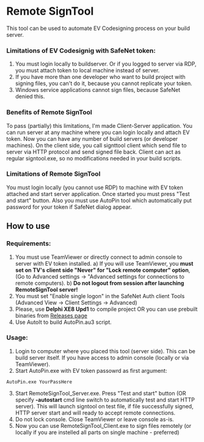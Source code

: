 # Remote SignTool 

This tool can be used to automate EV Codesigning process on your build server.

### Limitations of EV Codesignig with SafeNet token:
1. You must login locally to buildserver. Or if you logged to server via RDP, you must attach token to local machine instead of server.
2. If you have more than one developer who want to build project with signing files, you can't do it, because you cannot replicate your token.
3. Windows service applications cannot sign files, because SafeNet denied this.

### Benefits of Remote SignTool
To pass (partially) this limitations, I'm made Client-Server application. You can run server at any machine where you can login locally and attach EV token.
Now you can have any number of build servers (or developer machines). On the client side, you call signttool client which send file to server via HTTP protocol and send signed file back. Client can act as regular signtool.exe, so no modifications needed in your build scripts.

### Limitations of Remote SignTool
You must login locally (you cannot use RDP) to machine with EV token attached and start server application. Once started you must press "Test and start" button. Also you must use AutoPin tool which automatically put password for your token if SafeNet dialog appear.

## How to use
### Requirements:
1. You must use TeamViewer or directly connect to admin console to server with EV token installed.
  a) If you will use TeamViewer, you **must set on TV's client side "Never" for "Lock remote computer" option**,(Go to Advanced settings ->  "Advanced settings for connections to remote computers).
  b) **Do not logout from session after launching RemoteSignTool server!**
2. You must set "Enable single logon" in the SafeNet Auth client Tools (Advanced View -> Client Settings -> Advanced)
3. Please, use **Delphi XE8 Upd1** to compile project OR you can use prebuilt binaries from [Releases page](https://github.com/SirAlex/RemoteSignTool/releases)
4. Use AutoIt to build AutoPin.au3 script.

### Usage:
1. Login to computer where you placed this tool (server side). This can be build server itself. If you have access to admin console (locally or via TeamViewer).
2. Start AutoPin.exe with EV token passowrd as first argument:
``` 
AutoPin.exe YourPassHere
```
3. Start RemoteSignTool_Server.exe. Press "Test and start" button (OR specify **-autostart** cmd line switch to automatically test and start HTTP server). This will launch signtool on test file, if file successfully signed, HTTP server start and will ready to accept remote connections.
4. Do not lock console. Close TeamViewer or leave console as-is.
5. Now you can use RemoteSignTool_Client.exe to sign files remotely (or locally if you are instelled all parts on single machine - preferred)
